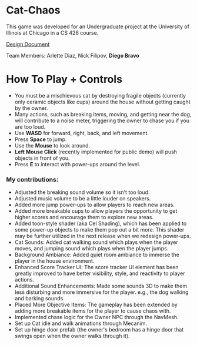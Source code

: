 # Cat-Chaos
This game was developed for an Undergraduate project at the University of Illinois at Chicago in a CS 426 course.

[Design Document](https://docs.google.com/document/d/1CFu6U85XrUEFJIyIWUjvCOGbUwl8SkGE5plIKW824DA/edit?usp=sharing)

Team Members: Arlette Diaz, Nick Filipov, **Diego Bravo**

# How To Play + Controls
- You must be a mischievous cat by destroying fragile objects (currently only ceramic objects like cups) around the house without getting caught by the owner.
- Many actions, such as breaking items, moving, and getting near the dog, will contribute to a noise meter, triggering the owner to chase you if you are too loud.
- Use **WASD** for forward, right, back, and left movement.
- Press **Space** to jump.
- Use the **Mouse** to look around.
- **Left Mouse Click** (recently implemented for public demo) will push objects in front of you.
- Press **E** to interact with power-ups around the level.

### My contributions:
- Adjusted the breaking sound volume so it isn’t too loud.
- Adjusted music volume to be a little louder on speakers.
- Added more jump power-ups to allow players to reach new areas.
- Added more breakable cups to allow players the opportunity to get higher scores and encourage them to explore new areas.
- Added toon-style shader (aka Cel Shading), which has been applied to some power-up objects to make them pop out a bit more. This shader may be further utilized in the next release when we redesign power-ups.
- Cat Sounds: Added cat walking sound which plays when the player moves, and jumping sound which plays when the player jumps.
- Background Ambiance: Added quiet room ambiance to immerse the player in the house environment.
- Enhanced Score Tracker UI: The score tracker UI element has been greatly improved to have better visibility, style, and reactivity to player actions.
- Additional Sound Enhancements: Made some sounds 3D to make them less disturbing and more immersive for the player. e.g., the dog walking and barking sounds.
- Placed More Objective Items: The gameplay has been extended by adding more breakable items for the player to cause chaos with.
- Implemented chase logic for the Owner NPC through the NavMesh.
- Set up Cat idle and walk animations through Mecanim.
- Set up hinge door prefab (the owner's bedroom has a hinge door that swings open when the owner walks through it).
